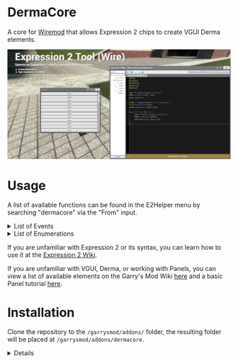 # DermaCore

A core for [Wiremod](https://github.com/wiremod/wire) that allows Expression 2 chips to create VGUI Derma elements.

![Example with DScrollPanel](example.png)

# Usage

A list of available functions can be found in the E2Helper menu by searching "dermacore" via the "From" input.

<details>

<summary>List of Events</summary>

| Event Name | Arguments | Description |
| :--------- | :-------- | :---------- |
| panelClicked | Panel | Called when a Panel is clicked with the left mouse button |
| panelRightClicked | Panel | Called when a Panel is clicked with the right mouse button |
| panelMiddleClicked | Panel | Called when a Panel is clicked with the middle mouse button (Usually the scroll wheel) |
| panelDoubleClicked | Panel | Called when a Panel is double clicked with the left mouse button. `panelClicked` is still called just before this is. |
| panelDataSync | Panel, String | Called when a Panel receives sync data from the client |

</details>

<details>

<summary>List of Enumerations</summary>

<details>

<summary>Dock</summary>

| Enumeration | Value |
| :--------- | :-------- |
| _DOCK_NONE | 0 |
| _DOCK_FILL | 1 |
| _DOCK_LEFT | 2 |
| _DOCK_RIGHT | 3 |
| _DOCK_TOP | 4 |
| _DOCK_BOTTOM | 5 |

</details>

</details>

If you are unfamiliar with Expression 2 or its syntax, you can learn how to use it at the [Expression 2 Wiki](https://github.com/wiremod/wire/wiki/Expression-2).

If you are unfamiliar with VGUI, Derma, or working with Panels, you can view a list of available elements on the Garry's Mod Wiki [here](https://gmodwiki.com/VGUI_Element_List) and a basic Panel tutorial [here](https://gmodwiki.com/Derma_Basic_Guide).

# Installation

Clone the repository to the `/garrysmod/addons/` folder, the resulting folder will be placed at `/garrysmod/addons/dermacore`.

<details>

```
cd garrysmod/addons/
git clone https://github.com/bjurd/dermacore.git
```

</details>
